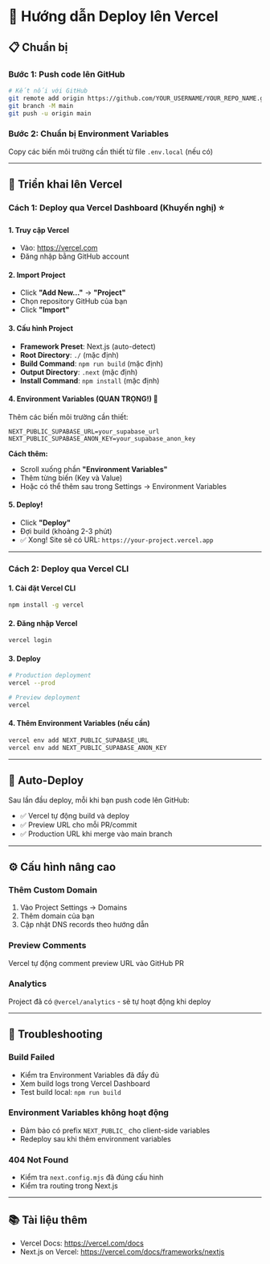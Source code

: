# 🚀 Hướng dẫn Deploy lên Vercel

## 📋 Chuẩn bị

### Bước 1: Push code lên GitHub
```bash
# Kết nối với GitHub
git remote add origin https://github.com/YOUR_USERNAME/YOUR_REPO_NAME.git
git branch -M main
git push -u origin main
```

### Bước 2: Chuẩn bị Environment Variables
Copy các biến môi trường cần thiết từ file `.env.local` (nếu có)

---

## 🎯 Triển khai lên Vercel

### **Cách 1: Deploy qua Vercel Dashboard (Khuyến nghị)** ⭐

#### 1. Truy cập Vercel
- Vào: https://vercel.com
- Đăng nhập bằng GitHub account

#### 2. Import Project
- Click **"Add New..."** → **"Project"**
- Chọn repository GitHub của bạn
- Click **"Import"**

#### 3. Cấu hình Project
- **Framework Preset**: Next.js (auto-detect)
- **Root Directory**: `./` (mặc định)
- **Build Command**: `npm run build` (mặc định)
- **Output Directory**: `.next` (mặc định)
- **Install Command**: `npm install` (mặc định)

#### 4. Environment Variables (QUAN TRỌNG!) 🔑
Thêm các biến môi trường cần thiết:
```
NEXT_PUBLIC_SUPABASE_URL=your_supabase_url
NEXT_PUBLIC_SUPABASE_ANON_KEY=your_supabase_anon_key
```

**Cách thêm:**
- Scroll xuống phần **"Environment Variables"**
- Thêm từng biến (Key và Value)
- Hoặc có thể thêm sau trong Settings → Environment Variables

#### 5. Deploy!
- Click **"Deploy"**
- Đợi build (khoảng 2-3 phút)
- ✅ Xong! Site sẽ có URL: `https://your-project.vercel.app`

---

### **Cách 2: Deploy qua Vercel CLI**

#### 1. Cài đặt Vercel CLI
```bash
npm install -g vercel
```

#### 2. Đăng nhập Vercel
```bash
vercel login
```

#### 3. Deploy
```bash
# Production deployment
vercel --prod

# Preview deployment
vercel
```

#### 4. Thêm Environment Variables (nếu cần)
```bash
vercel env add NEXT_PUBLIC_SUPABASE_URL
vercel env add NEXT_PUBLIC_SUPABASE_ANON_KEY
```

---

## 🔄 Auto-Deploy

Sau lần đầu deploy, mỗi khi bạn push code lên GitHub:
- ✅ Vercel tự động build và deploy
- ✅ Preview URL cho mỗi PR/commit
- ✅ Production URL khi merge vào main branch

---

## ⚙️ Cấu hình nâng cao

### Thêm Custom Domain
1. Vào Project Settings → Domains
2. Thêm domain của bạn
3. Cập nhật DNS records theo hướng dẫn

### Preview Comments
Vercel tự động comment preview URL vào GitHub PR

### Analytics
Project đã có `@vercel/analytics` - sẽ tự hoạt động khi deploy

---

## 🐛 Troubleshooting

### Build Failed
- Kiểm tra Environment Variables đã đầy đủ
- Xem build logs trong Vercel Dashboard
- Test build local: `npm run build`

### Environment Variables không hoạt động
- Đảm bảo có prefix `NEXT_PUBLIC_` cho client-side variables
- Redeploy sau khi thêm environment variables

### 404 Not Found
- Kiểm tra `next.config.mjs` đã đúng cấu hình
- Kiểm tra routing trong Next.js

---

## 📚 Tài liệu thêm
- Vercel Docs: https://vercel.com/docs
- Next.js on Vercel: https://vercel.com/docs/frameworks/nextjs
